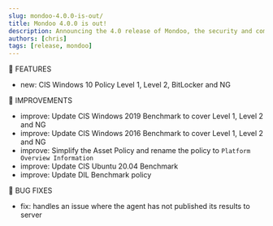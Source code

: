 ```yaml
---
slug: mondoo-4.0.0-is-out/
title: Mondoo 4.0.0 is out!
description: Announcing the 4.0 release of Mondoo, the security and compliance platform that prioritizes risks that matter most in your infrastructure.
authors: [chris]
tags: [release, mondoo]
---
```


:tada: FEATURES

- new: CIS Windows 10 Policy Level 1, Level 2, BitLocker and NG

🧹 IMPROVEMENTS

- improve: Update CIS Windows 2019 Benchmark to cover Level 1, Level 2 and NG
- improve: Update CIS Windows 2016 Benchmark to cover Level 1, Level 2 and NG
- improve: Simplify the Asset Policy and rename the policy to `Platform Overview Information`
- improve: Update CIS Ubuntu 20.04 Benchmark
- improve: Update DIL Benchmark policy

:bug: BUG FIXES

- fix: handles an issue where the agent has not published its results to server
